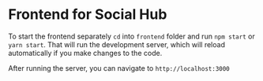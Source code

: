 # Frontend for Social Hub

To start the frontend separately `cd` into `frontend` folder and run `npm start` or `yarn start`. That will run the development server, which will reload automatically if you make changes to the code.

After running the server, you can navigate to `http://localhost:3000`


